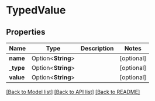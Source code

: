 # TypedValue

## Properties

Name | Type | Description | Notes
------------ | ------------- | ------------- | -------------
**name** | Option<**String**> |  | [optional]
**_type** | Option<**String**> |  | [optional]
**value** | Option<**String**> |  | [optional]

[[Back to Model list]](../README.md#documentation-for-models) [[Back to API list]](../README.md#documentation-for-api-endpoints) [[Back to README]](../README.md)


